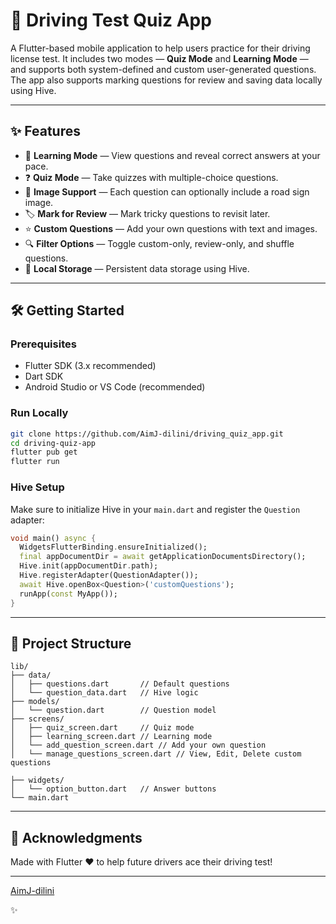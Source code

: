 
# 🚗 Driving Test Quiz App

A Flutter-based mobile application to help users practice for their driving license test. It includes two modes — **Quiz Mode** and **Learning Mode** — and supports both system-defined and custom user-generated questions. The app also supports marking questions for review and saving data locally using Hive.

---

## ✨ Features

- 📖 **Learning Mode** — View questions and reveal correct answers at your pace.
- ❓ **Quiz Mode** — Take quizzes with multiple-choice questions.
- 📸 **Image Support** — Each question can optionally include a road sign image.
- 🏷️ **Mark for Review** — Mark tricky questions to revisit later.
- ⭐ **Custom Questions** — Add your own questions with text and images.
- 🔍 **Filter Options** — Toggle custom-only, review-only, and shuffle questions.
- 💾 **Local Storage** — Persistent data storage using Hive.

---
<!--
## 📱 Screenshots

> *(Add screenshots)*

---
-->
## 🛠️ Getting Started

### Prerequisites

- Flutter SDK (3.x recommended)
- Dart SDK
- Android Studio or VS Code (recommended)

### Run Locally

```bash
git clone https://github.com/AimJ-dilini/driving_quiz_app.git
cd driving-quiz-app
flutter pub get
flutter run
````

### Hive Setup

Make sure to initialize Hive in your `main.dart` and register the `Question` adapter:

```dart
void main() async {
  WidgetsFlutterBinding.ensureInitialized();
  final appDocumentDir = await getApplicationDocumentsDirectory();
  Hive.init(appDocumentDir.path);
  Hive.registerAdapter(QuestionAdapter());
  await Hive.openBox<Question>('customQuestions');
  runApp(const MyApp());
}
```

---

## 📁 Project Structure

```
lib/
├── data/
│   ├── questions.dart       // Default questions
│   └── question_data.dart   // Hive logic
├── models/
│   └── question.dart        // Question model
├── screens/
│   ├── quiz_screen.dart     // Quiz mode
│   ├── learning_screen.dart // Learning mode
│   └── add_question_screen.dart // Add your own question
│   └── manage_questions_screen.dart // View, Edit, Delete custom questions

├── widgets/
│   └── option_button.dart   // Answer buttons
└── main.dart
```

---
<!--
## 🚀 Upcoming Features (Ideas)
 
* Category/tag-based filtering (e.g., road signs, rules)
* Firebase sync (cloud backup of custom questions)
* Dark mode
* Leaderboard & timed challenges

---
 -->

## 🙌 Acknowledgments

Made with Flutter ❤️ to help future drivers ace their driving test!


---

[AimJ-dilini](https://github.com/AimJ-dilini)

✨
